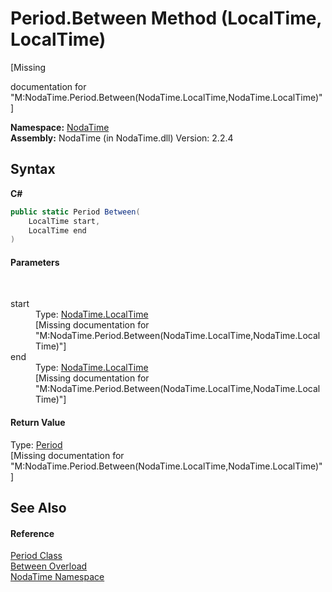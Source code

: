 # Period.Between Method (LocalTime, LocalTime)
 

\[Missing <summary> documentation for "M:NodaTime.Period.Between(NodaTime.LocalTime,NodaTime.LocalTime)"\]

**Namespace:**&nbsp;<a href="N_NodaTime">NodaTime</a><br />**Assembly:**&nbsp;NodaTime (in NodaTime.dll) Version: 2.2.4

## Syntax

**C#**<br />
``` C#
public static Period Between(
	LocalTime start,
	LocalTime end
)
```


#### Parameters
&nbsp;<dl><dt>start</dt><dd>Type: <a href="T_NodaTime_LocalTime">NodaTime.LocalTime</a><br />\[Missing <param name="start"/> documentation for "M:NodaTime.Period.Between(NodaTime.LocalTime,NodaTime.LocalTime)"\]</dd><dt>end</dt><dd>Type: <a href="T_NodaTime_LocalTime">NodaTime.LocalTime</a><br />\[Missing <param name="end"/> documentation for "M:NodaTime.Period.Between(NodaTime.LocalTime,NodaTime.LocalTime)"\]</dd></dl>

#### Return Value
Type: <a href="T_NodaTime_Period">Period</a><br />\[Missing <returns> documentation for "M:NodaTime.Period.Between(NodaTime.LocalTime,NodaTime.LocalTime)"\]

## See Also


#### Reference
<a href="T_NodaTime_Period">Period Class</a><br /><a href="Overload_NodaTime_Period_Between">Between Overload</a><br /><a href="N_NodaTime">NodaTime Namespace</a><br />